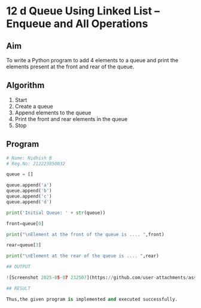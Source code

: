 # 12 d Queue Using Linked List – Enqueue and All Operations

## Aim

To write a Python program to add 4 elements to a queue and print the elements present at the front and rear of the queue.

## Algorithm

1. Start  
2. Create a queue  
3. Append elements to the queue  
4. Print the front and rear elements in the queue  
5. Stop

## Program

```python
# Name: Nidhish B
# Reg.No: 212223050032

queue = []

queue.append('a')
queue.append('b')
queue.append('c')
queue.append('d')

print('Initial Queue: ' + str(queue))

front=queue[0]

print("\nElement at the front of the queue is .... ",front)

rear=queue[3]

print("\nElement at the rear of the queue is .... ",rear)

## OUTPUT

![Screenshot 2025-05-07 232507](https://github.com/user-attachments/assets/c6292021-4802-4b10-bc19-da8dfac6b28c)

## RESULT

Thus,the given program is implemented and executed successfully.
